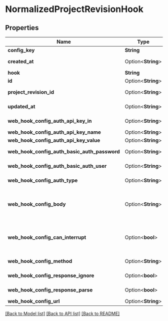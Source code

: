 # NormalizedProjectRevisionHook

## Properties

Name | Type | Description | Notes
------------ | ------------- | ------------- | -------------
**config_key** | **String** | The Hooks Config Key | 
**created_at** | Option<**String**> | The Project's Revision Creation Date | [optional][readonly]
**hook** | **String** | The Hook Type | 
**id** | Option<**String**> | ID of the entry | [optional]
**project_revision_id** | Option<**String**> | The Revision's ID this schema belongs to | [optional]
**updated_at** | Option<**String**> | Last Time Project's Revision was Updated | [optional][readonly]
**web_hook_config_auth_api_key_in** | Option<**String**> | Whether to send the API Key in the HTTP Header or as a HTTP Cookie | [optional]
**web_hook_config_auth_api_key_name** | Option<**String**> | The name of the api key | [optional]
**web_hook_config_auth_api_key_value** | Option<**String**> | The value of the api key | [optional]
**web_hook_config_auth_basic_auth_password** | Option<**String**> | The password to be sent in the HTTP Basic Auth Header | [optional]
**web_hook_config_auth_basic_auth_user** | Option<**String**> | The username to be sent in the HTTP Basic Auth Header | [optional]
**web_hook_config_auth_type** | Option<**String**> | HTTP Auth Method to use for the Web-Hook | [optional]
**web_hook_config_body** | Option<**String**> | URI pointing to the JsonNet template used for Web-Hook payload generation. Only used for those HTTP methods, which support HTTP body payloads. | [optional]
**web_hook_config_can_interrupt** | Option<**bool**> | If enabled allows the web hook to interrupt / abort the self-service flow. It only applies to certain flows (registration/verification/login/settings) and requires a valid response format. | [optional]
**web_hook_config_method** | Option<**String**> | The HTTP method to use (GET, POST, etc) for the Web-Hook | [optional]
**web_hook_config_response_ignore** | Option<**bool**> | Whether to ignore the Web Hook response | [optional]
**web_hook_config_response_parse** | Option<**bool**> | Whether to parse the Web Hook response | [optional]
**web_hook_config_url** | Option<**String**> | The URL the Web-Hook should call | [optional]

[[Back to Model list]](../README.md#documentation-for-models) [[Back to API list]](../README.md#documentation-for-api-endpoints) [[Back to README]](../README.md)


